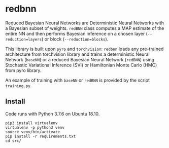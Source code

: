 # redbnn

Reduced Bayesian Neural Networks are Deterministic Neural Networks with a Bayesian subset of weights. `redBNN` class computes a MAP estimate of the entire NN and then performs Bayesian inference on a chosen layer (`--reduction=layers`) or block (`--reduction=blocks`). 

This library is built upon `pyro` and `torchvision`: `redbnn` loads any pre-trained architecture from torchvision library and trains a deterministic Neural Network (`baseNN`) or a reduced Bayesian Neural Network (`redBNN`) using Stochastic Variational Inference (SVI) or Hamiltonian Monte Carlo (HMC) from pyro library. 

An example of training with `baseNN` or `redBNN` is provided by the script `training.py`.

## Install

Code runs with Python 3.7.6 on Ubuntu 18.10.

```
pip3 install virtualenv
virtualenv -p python3 venv
source venv/bin/activate
pip install -r requirements.txt
cd src/
```
